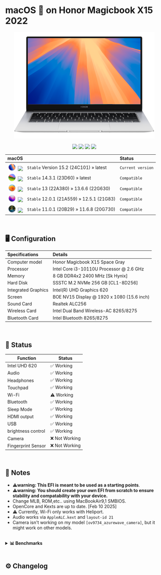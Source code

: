 # macOS  on Honor Magicbook X15 2022 
<p align="center">
<img src="Wiki/Images/magicbook-x15-sequoia.png" alt="Huawei macOS Sequoia" width="450" />
</p>
<p align="center">
<a href="https://www.honor.com/my/support/laptop/honor-magicbook-x15/" target="_blank"><img src="https://img.shields.io/badge/Model-BBR_WA19-orange.svg" /></a>
<a href="https://www.honor.com/my/support/laptop/honor-magicbook-x15/" target="_blank"><img src="https://img.shields.io/badge/BIOS-3.16-red.svg" /></a>
<a href="https://github.com/DC4114/Magicbook-X15-2022/releases" target="_blank"><img src="https://img.shields.io/badge/Download-Releases-blue.svg" /></a>
<a href="https://github.com/DC4114/Magicbook-X15-2022/wiki" target="_blank"><img src="https://img.shields.io/badge/Support-Wiki-green.svg" /></a>
</p>

<div align="center">


|    macOS    |   |   Status   |
| :--- | :--- | :--- |
|   <img src="Wiki/Images/assets_sequoia.png" width=25 hspace=2 /> <a href="https://developer.apple.com/documentation/macos-release-notes/" target="_blank"><img src="https://img.shields.io/badge/macOS-Sequoia-brightgreen.svg" /></a>    |   `Stable` Version 15.2 (24C101)  »  latest |   `Current version`   |
|   <img src="Wiki/Images/assets_sonoma.png" width=25 hspace=2 /> <a href="https://developer.apple.com/documentation/macos-release-notes/" target="_blank"><img src="https://img.shields.io/badge/macOS-Sonoma-red.svg" /></a>    |   `Stable` 14.3.1 (23D60)  »  latest |   `Compatible`   |
|   <img src="Wiki/Images/assets_ventura.png" width=25 hspace=2 /> <a href="https://developer.apple.com/documentation/macos-release-notes/" target="_blank"><img src="https://img.shields.io/badge/macOS-Ventura-red.svg" /></a>    |   `Stable` 13 (22A380)  »  13.6.6 (22G630) |   `Compatible`   |
|   <img src="Wiki/Images/assets_monterey.png" width=25 hspace=2 /> <a href="https://developer.apple.com/documentation/macos-release-notes/" target="_blank"><img src="https://img.shields.io/badge/macOS-Monterey-red.svg" /></a>   |   `Stable` 12.0.1 (21A559)  »  12.5.1 (21G83) |   `Compatible`   |
|   <img src="Wiki/Images/assets_big_sur.png" width=25 hspace=2 /> <a href="https://developer.apple.com/documentation/macos-release-notes/" target="_blank"><img src="https://img.shields.io/badge/macOS-Big_Sur-red.svg" /></a>    |   `Stable` 11.0.1 (20B29)  »  11.6.8 (20G730) |   `Compatible`   |
<div/>

<br>
<div align="left">

## <strong>🖥️ Configuration</strong>

</div>


</p>
<div align="left">
  
| Specifications      | Details                                          |
| :--- | :--- |
| Computer model      | Honor Magicbook X15 Space Gray                   |
| Processor           | Intel Core i3-10110U Processor @ 2.6 GHz         |
| Memory              | 8 GB DDR4x2 2400 MHz [Sk Hynix]                  |
| Hard Disk           | SSSTC M.2 NVMe 256 GB [CL1-8D256]                |
| Integrated Graphics | Intel(R) UHD Graphics 620                        |
| Screen              | BOE NV15 Display @ 1920 x 1080 (15.6 inch)       |
| Sound Card          | Realtek ALC256                                   |
| Wireless Card       | Intel Dual Band Wireless-AC 8265/8275            |
| Bluetooth Card      | Intel Bluetooth 8265/8275                        |
<div/> 



<br>
<div align="left">

## <strong> 🔧 Status</strong>

</div>


</p>
<div align="left">

| Function       | Status       |
|---------------|-------------|
| Intel UHD 620         | ✅ Working  |
| Audio      | ✅ Working  |
| Headphones    | ✅ Working  |
| Touchpad      | ✅ Working  |
| Wi-Fi         | ⚠️ Working  |
| Bluetooth         | ✅ Working  |
| Sleep Mode         | ✅ Working  |
| HDMI output         | ✅ Working  |
| USB      | ✅ Working  |
| brightness control     | ✅ Working  |
| Camera   | ❌ Not Working |
| Fingerprint Sensor | ❌ Not Working |

</div> 
<br>
<div align="left">

## <strong> 📌 Notes</strong>

</div>

</p>
<ul>
  <li><strong>⚠️warning: This EFI is meant to be used as a starting points</strong>.</li>
  <li><strong>⚠️warning: You should create your own EFI from scratch to ensure stability and compatability with your device.</strong></li>
  <li>Change MLB, ROM,etc.. using MacBookAir9,1 SMBIOS.</li>
  <li>OpenCore and Kexts are up to date. [Feb 10 2025] </li>
  <li>⚠️ Currently, Wi-Fi only works with Heliport.</li>
  <li>Audio works via <code>AppleALC.kext</code> and <code>layout-id 21</code></li>
  <li>Camera isn't working on my model <code>[ov9734_azurewave_camera]</code>, but it might work on other models.</li>
</ul>

</div> 
<br>
<div align="left">
<details>
<summary><strong>📊 Benchmarks</strong></summary>

 ![](Wiki/Images/geekbench_1.jpeg) 
 ![](Wiki/Images/geekbench_MC.jpeg) 
 ![](Wiki/Images/geekbench_SC.jpeg) 

</div>

<br>
<div align="left">

## <strong> ⚙️ Changelog</strong>

</div>

</p>
